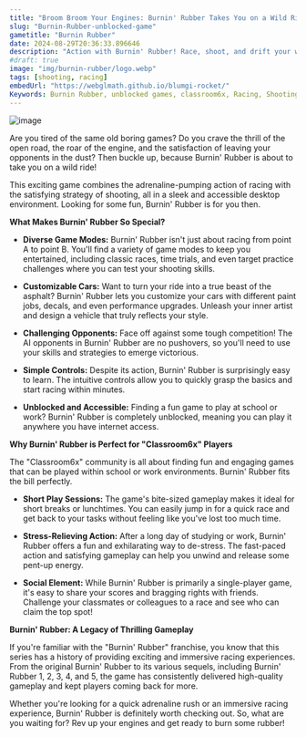 ```yaml
---
title: "Broom Broom Your Engines: Burnin' Rubber Takes You on a Wild Ride!"
slug: "Burnin-Rubber-unblocked-game"
gametitle: "Burnin Rubber"
date: 2024-08-29T20:36:33.896646
description: "Action with Burnin' Rubber! Race, shoot, and drift your way to victory in this racing online game. Experience the thrill of riding in the open road!"
#draft: true
image: "img/burnin-rubber/logo.webp"
tags: [shooting, racing]
embedUrl: "https://webglmath.github.io/blumgi-rocket/"
Keywords: Burnin Rubber, unblocked games, classroom6x, Racing, Shooting, Desktop, Burnin' Rubber 5, Burnin' Rubber 4, Burnin' Rubber 1, Burnin' Rubber 3, Burnin' Rubber 2, Burnin' Rubber game, Burnin' Rubber poki
---
```


![image](https://github.com/user-attachments/assets/8847ce3b-f10a-4c5f-9aa8-8e98f472e1dd)

Are you tired of the same old boring games? Do you crave the thrill of the open road, the roar of the engine, and the satisfaction of leaving your opponents in the dust? Then buckle up, because Burnin' Rubber is about to take you on a wild ride! 

This exciting game combines the adrenaline-pumping action of racing with the satisfying strategy of shooting, all in a sleek and accessible desktop environment. Looking for some fun, Burnin' Rubber is for you then. 

**What Makes Burnin' Rubber So Special?**

* **Diverse Game Modes:** Burnin' Rubber isn't just about racing from point A to point B. You'll find a variety of game modes to keep you entertained, including classic races, time trials, and even target practice challenges where you can test your shooting skills. 

* **Customizable Cars:**  Want to turn your ride into a true beast of the asphalt? Burnin' Rubber lets you customize your cars with different paint jobs, decals, and even performance upgrades. Unleash your inner artist and design a vehicle that truly reflects your style. 

* **Challenging Opponents:**  Face off against some tough competition!  The AI opponents in Burnin' Rubber are no pushovers, so you'll need to use your skills and strategies to emerge victorious. 

* **Simple Controls:**  Despite its action, Burnin' Rubber is surprisingly easy to learn. The intuitive controls allow you to quickly grasp the basics and start racing within minutes. 

* **Unblocked and Accessible:**  Finding a fun game to play at school or work? Burnin' Rubber is completely unblocked, meaning you can play it anywhere you have internet access. 

**Why Burnin' Rubber is Perfect for "Classroom6x" Players**

The "Classroom6x" community is all about finding fun and engaging games that can be played within school or work environments. Burnin' Rubber fits the bill perfectly.  

* **Short Play Sessions:**  The game's bite-sized gameplay makes it ideal for short breaks or lunchtimes.  You can easily jump in for a quick race and get back to your tasks without feeling like you've lost too much time. 

* **Stress-Relieving Action:**  After a long day of studying or work, Burnin' Rubber offers a fun and exhilarating way to de-stress.  The fast-paced action and satisfying gameplay can help you unwind and release some pent-up energy. 

* **Social Element:**  While Burnin' Rubber is primarily a single-player game, it's easy to share your scores and bragging rights with friends.  Challenge your classmates or colleagues to a race and see who can claim the top spot!

**Burnin' Rubber:  A Legacy of Thrilling Gameplay**

If you're familiar with the "Burnin' Rubber" franchise, you know that this series has a history of providing exciting and immersive racing experiences. From the original Burnin' Rubber to its various sequels, including Burnin' Rubber 1, 2, 3, 4, and 5,  the game has consistently delivered high-quality gameplay and kept players coming back for more. 

Whether you're looking for a quick adrenaline rush or an immersive racing experience, Burnin' Rubber is definitely worth checking out. So, what are you waiting for? Rev up your engines and get ready to burn some rubber! 
